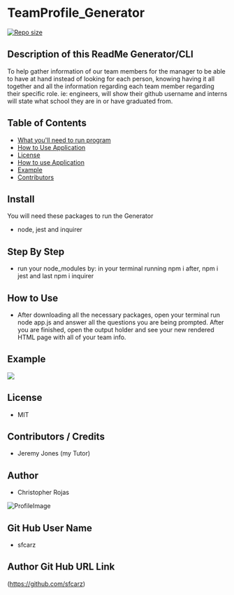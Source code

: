 # TeamProfile_Generator
    

[![Repo size](https://img.shields.io/github/repo-size/sfcarz/teamProfile_Generator)](https://github.com/sfcarz/teamProfile_Generator)
    
## Description of this ReadMe Generator/CLI
    
To help gather information of our team members for the manager to be able to have at hand instead of looking for each person, knowing having it all together and all the information regarding each team member regarding their specific role. ie: engineers, will show their github username and interns will state what school they are in or have graduated from. 
    
## Table of Contents
- [What you'll need to run program](#install)
- [How to Use Application](#step-By-step)
- [License](#license)
- [How to use Application](#howToUse)
- [Example](#Example)
- [Contributors](#contributors-/-Credits)
    
## Install
You will need these packages to run the Generator
 * node, jest and inquirer
    
## Step By Step
 * run your node_modules by: in your terminal running npm i after, npm i jest and last npm i inquirer
    
## How to Use
 * After downloading all the necessary packages, open your terminal run node app.js and answer all the questions you are being prompted. After you are finished, open the output holder and see your new rendered HTML page with all of your team info. 
    
## Example
![](./output/bootCamp.gif)
    
## License
    
 * MIT
    
## Contributors / Credits
    
 * Jeremy Jones (my Tutor)
    
## Author
 * Christopher Rojas
    
![ProfileImage](https://avatars1.githubusercontent.com/u/67611723?s=460&u=682879786bd821c6c19917513556e327b32ef66c&v=4)
    
## Git Hub User Name
 * sfcarz
    
## Author Git Hub URL Link
(https://github.com/sfcarz)
    